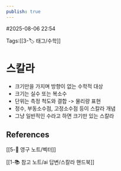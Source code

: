 ```yaml
---
publish: true
---
```

#2025-08-06 22:54

Tags:[[3-🏷️ 태그/수학]]

# 스칼라
- 크기만을 가지며 방향이 없는 수학적 대상
- 크기는 실수 또는 복소수
- 단위는 측정 척도와 결합 -> 물리량 표현
- 정수, 부동소수점, 고정소수점 등이 스칼라 개념
- 그냥 일반적인 수라고 하면 크기만 있는 스칼라

## References
[[5-💎 영구 노트/벡터]]

[[1-📚 참고 노트/ai 답변/스칼라 핸드북]]